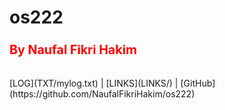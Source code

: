 # os222
### <span style="color:red; font-weight:bold; font-size:larger;">By Naufal Fikri Hakim</span>
<br>
[LOG](TXT/mylog.txt) | [LINKS](LINKS/) | [GitHub](https://github.com/NaufalFikriHakim/os222)
<br>
